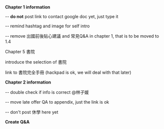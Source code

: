 **Chapter 1 information**

-- **do not** post link to contact google doc yet, just type it

-- remind hashtag and image for self intro

-- remove 出國前後貼心建議 and 常見Q&A in chapter 1, that is to be moved to 1.4

Chapter 5 書院

introduce the selection of 書院

link to 書院完全手冊 \(hackpad is ok, we will deal with that later\)

**Chapter 2 information**

-- double check if info is correct @林子媛

-- move late offer QA to appendix, just the link is ok

-- don't post 休學 here yet

**Create Q&A**

